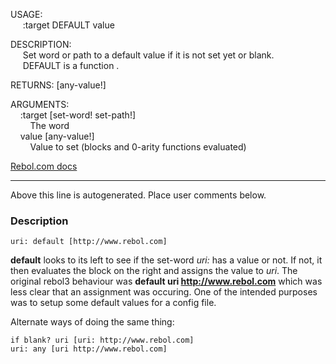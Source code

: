 USAGE:  
&nbsp;&nbsp;&nbsp;&nbsp;&nbsp;:target&nbsp;DEFAULT&nbsp;value  
  
DESCRIPTION:  
&nbsp;&nbsp;&nbsp;&nbsp;&nbsp;Set&nbsp;word&nbsp;or&nbsp;path&nbsp;to&nbsp;a&nbsp;default&nbsp;value&nbsp;if&nbsp;it&nbsp;is&nbsp;not&nbsp;set&nbsp;yet&nbsp;or&nbsp;blank.  
&nbsp;&nbsp;&nbsp;&nbsp;&nbsp;DEFAULT&nbsp;is&nbsp;a&nbsp;function&nbsp;.  
  
RETURNS:&nbsp;[any-value!]  
  
ARGUMENTS:  
&nbsp;&nbsp;&nbsp;&nbsp;:target&nbsp;[set-word!&nbsp;set-path!]  
&nbsp;&nbsp;&nbsp;&nbsp;&nbsp;&nbsp;&nbsp;&nbsp;The&nbsp;word  
&nbsp;&nbsp;&nbsp;&nbsp;value&nbsp;[any-value!]  
&nbsp;&nbsp;&nbsp;&nbsp;&nbsp;&nbsp;&nbsp;&nbsp;Value&nbsp;to&nbsp;set&nbsp;(blocks&nbsp;and&nbsp;0-arity&nbsp;functions&nbsp;evaluated)  

[Rebol.com docs](http://www.rebol.com/r3/docs/functions/default.html)
___
Above this line is autogenerated. Place user comments below.

### Description

    uri: default [http://www.rebol.com]
    
__default__ looks to its left to see if the set-word _uri:_ has a value or not.  If not, it then evaluates the block on the right and assigns the value to _uri_.  The original rebol3 behaviour was __default uri http://www.rebol.com__ which was less clear that an assignment was occuring.  One of the intended purposes was to setup some default values for a config file.

Alternate ways of doing the same thing:

    if blank? uri [uri: http://www.rebol.com]
    uri: any [uri http://www.rebol.com]
    
